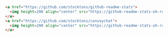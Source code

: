 ```html
<a href="https://github.com/stocktons/github-readme-stats">
  <img height=200 align="center" src="https://github-readme-stats-oh-rats.vercel.app/api?username=stocktons\&rank_icon=github" />
</a>
<a href="https://github.com/stocktons/convoychat">
  <img height=200 align="center" src="https://github-readme-stats-oh-rats.vercel.app/api/top-langs/?username=stocktons" />
</a>
```



<!--
**stocktons/stocktons** is a ✨ _special_ ✨ repository because its `README.md` (this file) appears on your GitHub profile.

Here are some ideas to get you started:

- 🔭 I’m currently working on ...
- 🌱 I’m currently learning ...
- 👯 I’m looking to collaborate on ...
- 🤔 I’m looking for help with ...
- 💬 Ask me about ...
- 📫 How to reach me: ...
- 😄 Pronouns: ...
- ⚡ Fun fact: ...
-->
